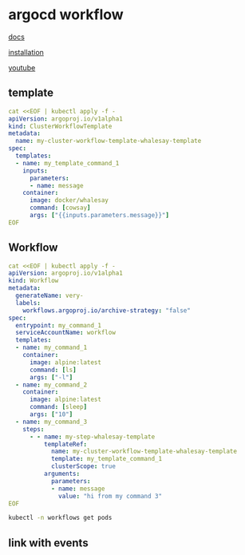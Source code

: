 # argocd workflow

[docs](https://argoproj.github.io/argo-workflows/workflow-concepts/)

[installation](https://argoproj.github.io/argo-workflows/installation/)

[youtube](https://www.youtube.com/watch?v=UMaivwrAyTA)



## template
```yaml
cat <<EOF | kubectl apply -f -
apiVersion: argoproj.io/v1alpha1
kind: ClusterWorkflowTemplate
metadata:
  name: my-cluster-workflow-template-whalesay-template
spec:
  templates:
  - name: my_template_command_1
    inputs:
      parameters:
      - name: message
    container:
      image: docker/whalesay
      command: [cowsay]
      args: ["{{inputs.parameters.message}}"]
EOF
```


## Workflow
```yaml
cat <<EOF | kubectl apply -f -
apiVersion: argoproj.io/v1alpha1
kind: Workflow
metadata:
  generateName: very-
  labels:
    workflows.argoproj.io/archive-strategy: "false"
spec:
  entrypoint: my_command_1
  serviceAccountName: workflow
  templates:
  - name: my_command_1
    container:
      image: alpine:latest
      command: [ls]
      args: ["-l"]
  - name: my_command_2
    container:
      image: alpine:latest
      command: [sleep]
      args: ["10"]
  - name: my_command_3
    steps:
      - - name: my-step-whalesay-template
          templateRef:
            name: my-cluster-workflow-template-whalesay-template
            template: my_template_command_1
            clusterScope: true
          arguments:
            parameters:
            - name: message
              value: "hi from my command 3"
EOF
```


```bash
kubectl -n workflows get pods
```


## link with events
```yaml

```
